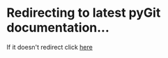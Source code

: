 # Redirecting to latest pyGit documentation...

If it doesn't redirect click [here](/pygit/v.0.2.4-stable/index.md)
